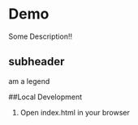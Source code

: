 # Demo

Some Description!!

## subheader

am a legend

##Local Development

1. Open index.html in your browser